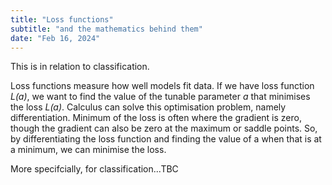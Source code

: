```yaml
---
title: "Loss functions"
subtitle: "and the mathematics behind them"
date: "Feb 16, 2024"
---
```

This is in relation to classification.  

Loss functions measure how well models fit data. If we have loss function *L(a)*, we want to find the value of the tunable parameter *a* that minimises the loss *L(a)*. Calculus can solve this optimisation problem, namely differentiation. 
Minimum of the loss is often where the gradient is zero, though the gradient can also be zero at the maximum or saddle points. So, by differentiating the loss function and finding the value of a when that is at a minimum, we can minimise the loss.  

More specifcially, for classification...TBC





